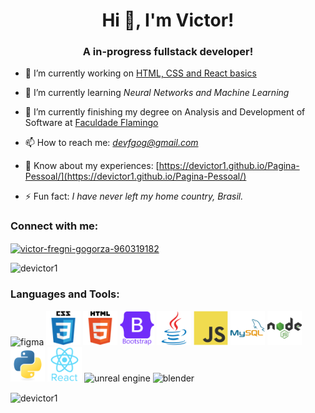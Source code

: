 <h1 align="center">Hi 👋, I'm Victor!</h1>
<h3 align="center">A in-progress fullstack developer!</h3>


- 🔭 I’m currently working on [HTML, CSS and React basics](https://github.com/devictor1/Revisao-QuartoSemestre)

- 🌱 I’m currently learning *Neural Networks and Machine Learning*

- 🤝 I’m currently finishing my degree on Analysis and Development of Software at [Faculdade Flamingo](https://www.faculdadeflamingo.com.br/)

- 📫 How to reach me: [*devfgog@gmail.com*](mailto:devfgog@gmail.com)

- 📄 Know about my experiences: [https://devictor1.github.io/Pagina-Pessoal/](https://devictor1.github.io/Pagina-Pessoal/)

- ⚡ Fun fact: *I have never left my home country, Brasil.*

<h3 align="left">Connect with me:</h3>
<p align="left">
<a href="https://linkedin.com/in/victor-fregni-gogorza-960319182" target="blank"><img align="center" src="https://raw.githubusercontent.com/rahuldkjain/github-profile-readme-generator/master/src/images/icons/Social/linked-in-alt.svg" alt="victor-fregni-gogorza-960319182" height="30" width="40" /></a>
</p>

<p align="left"> <img src="https://komarev.com/ghpvc/?username=devictor1&label=Profile%20views&color=bd1414&style=flat" alt="devictor1" /> </p>

<h3 align="left">Languages and Tools:</h3>
<p align="left"> 
  <img src="https://www.vectorlogo.zone/logos/figma/figma-icon.svg" alt="figma" width="55" height="55"/>
  <img src="https://raw.githubusercontent.com/devicons/devicon/master/icons/css3/css3-original-wordmark.svg" alt="css3" width="55" height="55"/>
  <img src="https://raw.githubusercontent.com/devicons/devicon/master/icons/html5/html5-original-wordmark.svg" alt="html5" width="55" height="55"/>
  <img src="https://raw.githubusercontent.com/devicons/devicon/master/icons/bootstrap/bootstrap-plain-wordmark.svg" alt="bootstrap" width="55" height="55"/>
  <img src="https://raw.githubusercontent.com/devicons/devicon/master/icons/java/java-original.svg" alt="java" width="55" height="55"/>
  <img src="https://raw.githubusercontent.com/devicons/devicon/master/icons/javascript/javascript-original.svg" alt="javascript" width="55" height="55"/>
  <img src="https://raw.githubusercontent.com/devicons/devicon/master/icons/mysql/mysql-original-wordmark.svg" alt="mysql" width="55" height="55"/>
  <img src="https://raw.githubusercontent.com/devicons/devicon/master/icons/nodejs/nodejs-original-wordmark.svg" alt="nodejs" width="55" height="55"/>
  <img src="https://raw.githubusercontent.com/devicons/devicon/master/icons/python/python-original.svg" alt="python" width="55" height="55"/>
  <img src="https://raw.githubusercontent.com/devicons/devicon/master/icons/react/react-original-wordmark.svg" alt="react" width="55" height="55"/>
  <img src="https://raw.githubusercontent.com/kenangundogan/fontisto/036b7eca71aab1bef8e6a0518f7329f13ed62f6b/icons/svg/brand/unreal-engine.svg" alt="unreal engine" width="55" height="55"/>
  <img src="https://download.blender.org/branding/community/blender_community_badge_white.svg" alt="blender" width="55" height="55"/>
</p>

<p><img align="center" src="https://github-readme-stats.vercel.app/api/top-langs?username=devictor1&theme=onedark&show_icons=true&locale=en&layout=compact" alt="devictor1" /></p>
